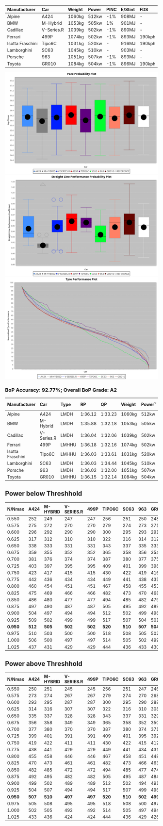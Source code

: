 | Manufacturer     | Car        | Weight | Power | PINC    | E/Stint | FDS     |
|:-|:-|:-|:-|:-|:-|:-|
| Alpine           | A424       | 1060kg | 512kw | -1%     | 908MJ   |    -    |
| BMW              | M-Hybrid   | 1053kg | 505kw | 1%      | 901MJ   |    -    |
| Cadillac         | V-Series.R | 1039kg | 502kw | -1%     | 890MJ   |    -    |
| Ferrari          | 499P       | 1074kg | 502kw | -1%     | 893MJ   | 190kph  |
| Isotta Fraschini | Tipo6C     | 1031kg | 520kw |    -    | 916MJ   | 190kph  |
| Lamborghini      | SC63       | 1045kg | 510kw |    -    | 903MJ   |    -    |
| Porsche          | 963        | 1051kg | 507kw | -1%     | 893MJ   |    -    |
| Toyota           | GR010      | 1084kg | 504kw | -1%     | 896MJ   | 190kph  |

![PACECHART](./IMG/ACOMETHOD.png)
![STRAIGHTLINEPERFORMANCECHART](./IMG/ACOMETHOD_sp.png)
![TYREPERFORMANCECHART](./IMG/ACOMETHOD_tw.png)

### BoP Accuracy: 92.77%; Overall BoP Grade: A2
| Manufacturer     | Car        | Type  | RP      | QP      | Weight | Power¹ | Threshhold | PINC    | Power² | E/Stint | AVG Vmax  | FDS     | RDLC | L/Stint | BOP-Grade | Model Accuracy | Model Points | Match%  |
|:-|:-|:-|:-|:-|:-|:-|:-|:-|:-|:-|:-|:-|:-|:-|:-|:-|:-|:-|
| Alpine           | A424       | LMDH  | 1:36.12 | 1:33.23 | 1060kg | 512kw  | 210.0kph   | -1%     | 507kw  |  908MJ  | 292.68kph |    -    | 1.00 | 37      | +C1       | 100.00%        | 642          | 75.13%  |
| BMW              | M-Hybrid   | LMDH  | 1:35.88 | 1:32.18 | 1053kg | 505kw  | 210.0kph   | 1%      | 510kw  |  901MJ  | 289.28kph |    -    | 1.02 | 37      | -B1       | 100.00%        | 1714         | 89.06%  |
| Cadillac         | V-Series.R | LMDH  | 1:36.04 | 1:32.06 | 1039kg | 502kw  | 210.0kph   | -1%     | 497kw  |  890MJ  | 292.72kph |    -    | 1.02 | 37      | ~A1       | 98.95%         | 2271         | 100.00% |
| Ferrari          | 499P       | LMHHU | 1:36.18 | 1:32.16 | 1074kg | 502kw  | 210.0kph   | -1%     | 497kw  |  893MJ  | 293.54kph | 190kph  | 1.02 | 37      | ~A1       | 99.93%         | 2718         | 100.00% |
| Isotta Fraschini | Tipo6C     | LMHHU | 1:36.03 | 1:33.61 | 1031kg | 520kw  | 210.0kph   |    -    | 520kw  |  916MJ  | 296.20kph | 190kph  | 1.07 | 37      | +C1       | 92.36%         | 133          | 79.05%  |
| Lamborghini      | SC63       | LMDH  | 1:36.03 | 1:34.44 | 1045kg | 510kw  | 210.0kph   |    -    | 510kw  |  903MJ  | 291.57kph |    -    | 1.05 | 37      | ~A1       | 96.54%         | 418          | 100.00% |
| Porsche          | 963        | LMDH  | 1:36.02 | 1:32.00 | 1051kg | 507kw  | 210.0kph   | -1%     | 502kw  |  893MJ  | 293.06kph |    -    | 1.01 | 37      | ~A1       | 99.98%         | 6168         | 98.94%  |
| Toyota           | GR010      | LMHHU | 1:36.15 | 1:32.14 | 1084kg | 504kw  | 210.0kph   | -1%     | 499kw  |  896MJ  | 293.01kph | 190kph  | 1.01 | 37      | ~A1       | 98.53%         | 3557         | 100.00% |

## Power below Threshhold
| N/Nmax    | A424    | M-HYBRID | V-SERIES.R | 499P    | TIPO6C  | SC63    | 963     | GR010   |
|:-|:-|:-|:-|:-|:-|:-|:-|:-|
|  0.550    |  252    |  249     |  247       |  247    |  256    |  251    |  250    |  248    |
|  0.575    |  275    |  272     |  270       |  270    |  279    |  274    |  273    |  271    |
|  0.600    |  296    |  292     |  290       |  290    |  300    |  295    |  293    |  291    |
|  0.625    |  317    |  312     |  310       |  310    |  322    |  316    |  314    |  312    |
|  0.650    |  338    |  333     |  331       |  331    |  343    |  337    |  335    |  333    |
|  0.675    |  359    |  355     |  352       |  352    |  365    |  358    |  356    |  354    |
|  0.700    |  381    |  376     |  374       |  374    |  387    |  380    |  377    |  375    |
|  0.725    |  403    |  397     |  395       |  395    |  409    |  401    |  399    |  396    |
|  0.750    |  423    |  417     |  415       |  415    |  430    |  422    |  419    |  416    |
|  0.775    |  442    |  436     |  434       |  434    |  449    |  441    |  438    |  435    |
|  0.800    |  460    |  454     |  451       |  451    |  467    |  458    |  455    |  453    |
|  0.825    |  475    |  469     |  466       |  466    |  482    |  473    |  470    |  468    |
|  0.850    |  486    |  480     |  477       |  477    |  494    |  485    |  482    |  479    |
|  0.875    |  497    |  490     |  487       |  487    |  505    |  495    |  492    |  489    |
|  0.900    |  504    |  497     |  494       |  494    |  512    |  502    |  499    |  496    |
|  0.925    |  509    |  502     |  499       |  499    |  517    |  507    |  504    |  501    |
| **0.950** | **512** | **505**  | **502**    | **502** | **520** | **510** | **507** | **504** |
|  0.975    |  510    |  503     |  500       |  500    |  518    |  508    |  505    |  502    |
|  1.000    |  506    |  500     |  497       |  497    |  514    |  505    |  502    |  499    |
|  1.025    |  437    |  431     |  429       |  429    |  444    |  436    |  433    |  430    |

## Power above Threshhold
| N/Nmax    | A424    | M-HYBRID | V-SERIES.R | 499P    | TIPO6C  | SC63    | 963     | GR010   |
|:-|:-|:-|:-|:-|:-|:-|:-|:-|
|  0.550    |  250    |  251     |  245       |  245    |  256    |  251    |  247    |  246    |
|  0.575    |  273    |  274     |  267       |  267    |  279    |  274    |  270    |  268    |
|  0.600    |  293    |  295     |  287       |  287    |  300    |  295    |  290    |  288    |
|  0.625    |  314    |  316     |  307       |  307    |  322    |  316    |  310    |  308    |
|  0.650    |  335    |  337     |  328       |  328    |  343    |  337    |  331    |  329    |
|  0.675    |  356    |  358     |  349       |  349    |  365    |  358    |  352    |  350    |
|  0.700    |  377    |  380     |  370       |  370    |  387    |  380    |  374    |  371    |
|  0.725    |  399    |  401     |  391       |  391    |  409    |  401    |  395    |  392    |
|  0.750    |  419    |  422     |  411       |  411    |  430    |  422    |  415    |  412    |
|  0.775    |  438    |  441     |  429       |  429    |  449    |  441    |  434    |  431    |
|  0.800    |  455    |  458     |  446       |  446    |  467    |  458    |  451    |  448    |
|  0.825    |  470    |  473     |  461       |  461    |  482    |  473    |  466    |  463    |
|  0.850    |  482    |  485     |  472       |  472    |  494    |  485    |  477    |  474    |
|  0.875    |  492    |  495     |  482       |  482    |  505    |  495    |  487    |  484    |
|  0.900    |  499    |  502     |  489       |  489    |  512    |  502    |  494    |  491    |
|  0.925    |  504    |  507     |  494       |  494    |  517    |  507    |  499    |  496    |
| **0.950** | **507** | **510**  | **497**    | **497** | **520** | **510** | **502** | **499** |
|  0.975    |  505    |  508     |  495       |  495    |  518    |  508    |  500    |  497    |
|  1.000    |  502    |  505     |  492       |  492    |  514    |  505    |  497    |  494    |
|  1.025    |  433    |  436     |  424       |  424    |  444    |  436    |  429    |  426    |
